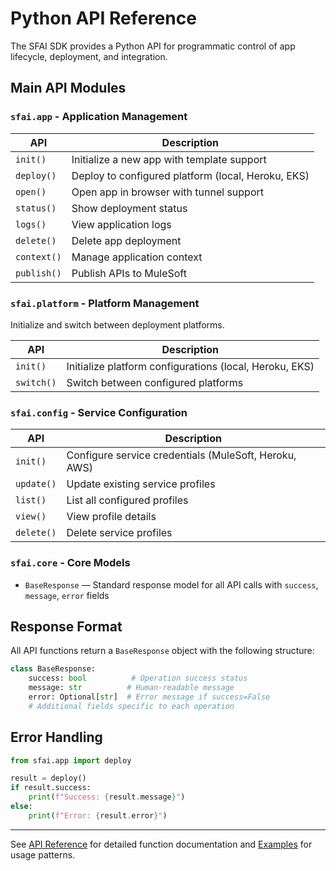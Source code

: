 # Python API Reference

The SFAI SDK provides a Python API for programmatic control of app lifecycle, deployment, and integration.

## Main API Modules

### `sfai.app` - Application Management

| API | Description |
|---------|-------------|
| `init()` | Initialize a new app with template support |
| `deploy()` | Deploy to configured platform (local, Heroku, EKS) |
| `open()` | Open app in browser with tunnel support |
| `status()` | Show deployment status |
| `logs()` | View application logs |
| `delete()` | Delete app deployment |
| `context()` | Manage application context |
| `publish()` | Publish APIs to MuleSoft |

### `sfai.platform` - Platform Management
Initialize and switch between deployment platforms.

| API | Description |
|---------|-------------|
| `init()` | Initialize platform configurations (local, Heroku, EKS) |
| `switch()` | Switch between configured platforms |

### `sfai.config` - Service Configuration

| API | Description |
|---------|-------------|
| `init()` | Configure service credentials (MuleSoft, Heroku, AWS) |
| `update()` | Update existing service profiles |
| `list()` | List all configured profiles |
| `view()` | View profile details |
| `delete()` | Delete service profiles |

### `sfai.core` - Core Models
- `BaseResponse` — Standard response model for all API calls with `success`, `message`, `error` fields

## Response Format

All API functions return a `BaseResponse` object with the following structure:

```python
class BaseResponse:
    success: bool          # Operation success status
    message: str          # Human-readable message
    error: Optional[str]  # Error message if success=False
    # Additional fields specific to each operation
```

## Error Handling

```python
from sfai.app import deploy

result = deploy()
if result.success:
    print(f"Success: {result.message}")
else:
    print(f"Error: {result.error}")
```

---

See [API Reference](modules.md) for detailed function documentation and [Examples](examples.md) for usage patterns.
